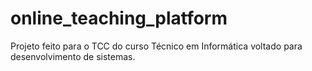 # online_teaching_platform
Projeto feito para o TCC do curso Técnico em Informática voltado para desenvolvimento de sistemas.
